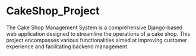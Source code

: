 # CakeShop_Project
The Cake Shop Management System is a comprehensive Django-based web application designed to streamline the operations of a cake shop. This project encompasses various functionalities aimed at improving customer experience and facilitating backend management.
